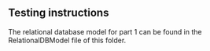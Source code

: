 ## Testing instructions
The relational database model for part 1 can be found in the RelationalDBModel file of this folder.